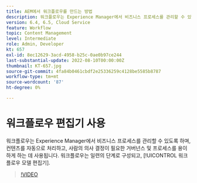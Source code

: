 ```yaml
---
title: AEM에서 워크플로우를 만드는 방법
description: 워크플로우는 Experience Manager에서 비즈니스 프로세스를 관리할 수 있도록 하며, 컨텐츠를 자동으로 처리하고, 사람의 의사 결정이 필요한 거버넌스 및 프로세스를 용이하게 하는 데 사용됩니다.
version: 6.4, 6.5, Cloud Service
feature: Workflow
topic: Content Management
level: Intermediate
role: Admin, Developer
kt: 657
exl-id: 8ec12629-3acd-4958-b25c-0ae0b97ce244
last-substantial-update: 2022-08-10T00:00:00Z
thumbnail: KT-657.jpg
source-git-commit: 4fa84b0461cbdf2e25336259c4128be5585b8787
workflow-type: tm+mt
source-wordcount: '87'
ht-degree: 0%

---
```


# 워크플로우 편집기 사용

워크플로우는 Experience Manager에서 비즈니스 프로세스를 관리할 수 있도록 하며, 컨텐츠를 자동으로 처리하고, 사람의 의사 결정이 필요한 거버넌스 및 프로세스를 용이하게 하는 데 사용됩니다. 워크플로우는 일련의 단계로 구성되고, [!UICONTROL 워크플로우 모델 편집기].

>[!VIDEO](https://video.tv.adobe.com/v/22201/?quality=12&learn=on)
